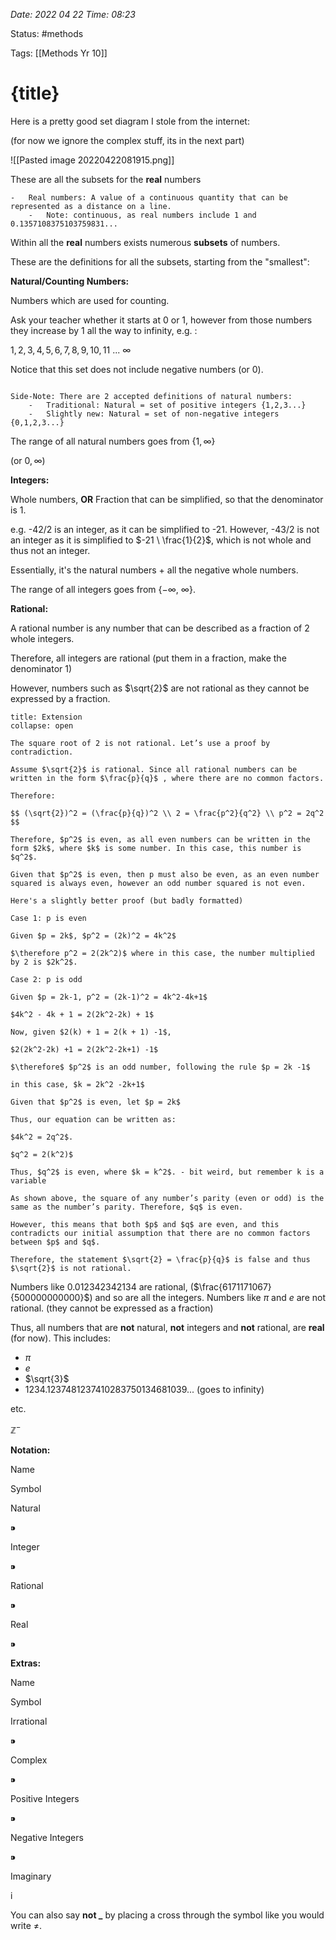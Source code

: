 
*Date: 2022 04 22 Time: 08:23*

Status: #methods

Tags: [[Methods Yr 10]]

# {title}

Here is a pretty good set diagram I stole from the internet:

(for now we ignore the complex stuff, its in the next part)

![[Pasted image 20220422081915.png]]

These are all the subsets for the **real** numbers

```ad-note
-   Real numbers: A value of a continuous quantity that can be represented as a distance on a line.
    -   Note: continuous, as real numbers include 1 and 0.1357108375103759831...

```

Within all the **real** numbers exists numerous **subsets** of numbers.

These are the definitions for all the subsets, starting from the "smallest":

**Natural/Counting Numbers:**

Numbers which are used for counting.

Ask your teacher whether it starts at 0 or 1, however from those numbers they increase by 1 all the way to infinity, e.g. :

$1, 2,3,4,5,6,7,8,9,10,11 \ ... \ \infty$

Notice that this set does not include negative numbers (or 0).

```ad-note

Side-Note: There are 2 accepted definitions of natural numbers:
    -   Traditional: Natural = set of positive integers {1,2,3...}
    -   Slightly new: Natural = set of non-negative integers {0,1,2,3...}
```

The range of all natural numbers goes from {$1, \infty$}

(or $0, \infty$)

**Integers:**

Whole numbers, **OR**
Fraction that can be simplified, so that the denominator is 1.

e.g. -42/2 is an integer, as it can be simplified to -21. However, -43/2 is not an integer as it is simplified to $-21 \ \frac{1}{2}$, which is not whole and thus not an integer.

Essentially, it's the natural numbers + all the negative whole numbers.

The range of all integers goes from {$-\infty , \ \infty$}.

**Rational:**

A rational number is any number that can be described as a fraction of 2 whole integers.

Therefore, all integers are rational (put them in a fraction, make the denominator 1)

However, numbers such as $\sqrt{2}$ are not rational as they cannot be expressed by a fraction.

```ad-seealso
title: Extension
collapse: open

The square root of 2 is not rational. Let’s use a proof by contradiction.

Assume $\sqrt{2}$ is rational. Since all rational numbers can be written in the form $\frac{p}{q}$ , where there are no common factors.

Therefore:

$$ (\sqrt{2})^2 = (\frac{p}{q})^2 \\ 2 = \frac{p^2}{q^2} \\ p^2 = 2q^2 $$

Therefore, $p^2$ is even, as all even numbers can be written in the form $2k$, where $k$ is some number. In this case, this number is $q^2$.

Given that $p^2$ is even, then p must also be even, as an even number squared is always even, however an odd number squared is not even.

Here's a slightly better proof (but badly formatted)

Case 1: p is even

Given $p = 2k$, $p^2 = (2k)^2 = 4k^2$

$\therefore p^2 = 2(2k^2)$ where in this case, the number multiplied by 2 is $2k^2$.

Case 2: p is odd

Given $p = 2k-1, p^2 = (2k-1)^2 = 4k^2-4k+1$

$4k^2 - 4k + 1 = 2(2k^2-2k) + 1$

Now, given $2(k) + 1 = 2(k + 1) -1$,

$2(2k^2-2k) +1 = 2(2k^2-2k+1) -1$

$\therefore$ $p^2$ is an odd number, following the rule $p = 2k -1$

in this case, $k = 2k^2 -2k+1$

Given that $p^2$ is even, let $p = 2k$

Thus, our equation can be written as:

$4k^2 = 2q^2$.

$q^2 = 2(k^2)$

Thus, $q^2$ is even, where $k = k^2$. - bit weird, but remember k is a variable

As shown above, the square of any number’s parity (even or odd) is the same as the number’s parity. Therefore, $q$ is even.

However, this means that both $p$ and $q$ are even, and this contradicts our initial assumption that there are no common factors between $p$ and $q$.

Therefore, the statement $\sqrt{2} = \frac{p}{q}$ is false and thus $\sqrt{2}$ is not rational.
```


Numbers like 0.012342342134 are rational, ($\frac{6171171067}{500000000000}$) and so are all the integers. Numbers like $\pi$ and $e$ are not rational. (they cannot be expressed as a fraction)

Thus, all numbers that are **not** natural, **not** integers and **not** rational, are **real** (for now). This includes:

-   $\pi$
-   $e$
-   $\sqrt{3}$
-   1234.1237481237410283750134681039... (goes to infinity)



etc.

$\mathbb{Z}^-$

**Notation:**

Name

Symbol

Natural

⁍

Integer

⁍

Rational

⁍

Real

⁍

**Extras:**

Name

Symbol

Irrational

⁍

Complex

⁍

Positive Integers

⁍

Negative Integers

⁍

Imaginary

i

You can also say **not _** by placing a cross through the symbol like you would write $\neq$.